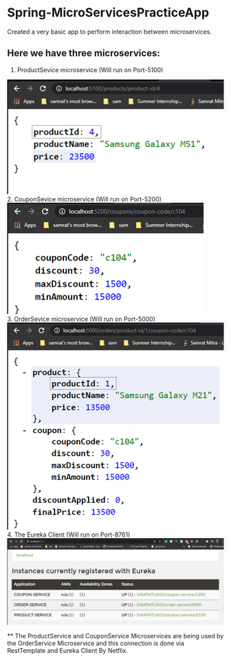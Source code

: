 # Spring-MicroServicesPracticeApp
Created a very basic app to perform interaction between microservices.

## Here we have three microservices:
  
1. ProductSevice microservice (Will run on Port-5100)
<img src="https://github.com/lionelsamrat10/Spring-MicroServicesPracticeApp/blob/main/Screenshots/productservice.png"/>
<br/>
2. CouponSevice microservice (Will run on Port-5200)
<img src="https://github.com/lionelsamrat10/Spring-MicroServicesPracticeApp/blob/main/Screenshots/couponservice.png"/>
<br/>
3. OrderSevice microservice (Will run on Port-5000)
<img src="https://github.com/lionelsamrat10/Spring-MicroServicesPracticeApp/blob/main/Screenshots/orderservice.png"/>
<br/>
4. The Eureka Client (Will run on Port-8761)
<img src="https://github.com/lionelsamrat10/Spring-MicroServicesPracticeApp/blob/main/Screenshots/eureka_server.png"/>

<p>
   ** The ProductService and CouponService Microservices are being used by the OrderService Microservice and this connection is done via RestTemplate and Eureka Client By Netflix.
</p>
